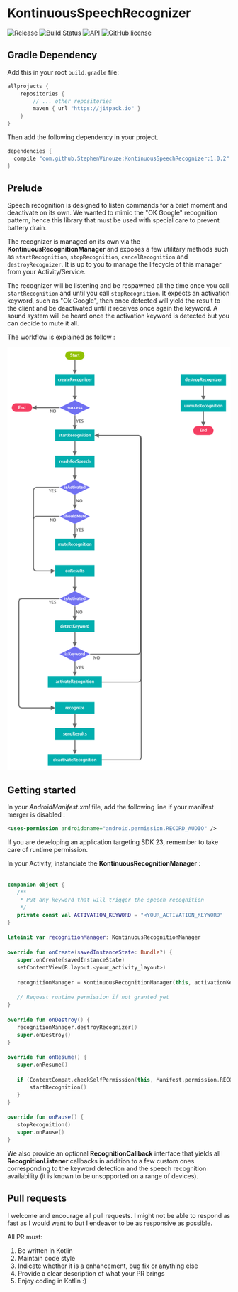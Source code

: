 # KontinuousSpeechRecognizer
[![Release](https://jitpack.io/v/StephenVinouze/KontinuousSpeechRecognizer.svg)](https://jitpack.io/#StephenVinouze/KontinuousSpeechRecognizer)
[![Build Status](https://travis-ci.org/StephenVinouze/KontinuousSpeechRecognizer.svg?branch=master)](https://travis-ci.org/StephenVinouze/KontinuousSpeechRecognizer)
[![API](https://img.shields.io/badge/API-14%2B-brightgreen.svg?style=flat)](https://android-arsenal.com/api?level=14)
[![GitHub
license](http://img.shields.io/badge/license-APACHE2-blue.svg)](https://github.com/StephenVinouze/KontinuousSpeechRecognizer/blob/master/LICENSE)

## Gradle Dependency

Add this in your root `build.gradle` file:

```gradle
allprojects {
	repositories {
		// ... other repositories
		maven { url "https://jitpack.io" }
	}
}
```
Then add the following dependency in your project.

```gradle
dependencies {
  compile "com.github.StephenVinouze:KontinuousSpeechRecognizer:1.0.2"
}
```

## Prelude

Speech recognition is designed to listen commands for a brief moment and deactivate on its own. We wanted to mimic the "OK Google" recognition pattern, hence this library that must be used with special care to prevent battery drain.

The recognizer is managed on its own via the **KontinuousRecognitionManager** and exposes a few utilitary methods such as `startRecognition`, `stopRecognition`, `cancelRecognition` and `destroyRecognizer`. It is up to you to manage the lifecycle of this manager from your Activity/Service.

The recognizer will be listening and be respawned all the time once you call `startRecognition` and until you call `stopRecognition`. It expects an activation keyword, such as "Ok Google", then once detected will yield the result to the client and be deactivated until it receives once again the keyword. A sound system will be heard once the activation keyword is detected but you can decide to mute it all.

The workflow is explained as follow :

![Speech recognition](docs/KontinuousSpeechRecognition.png)

## Getting started

In your *AndroidManifest.xml* file, add the following line if your manifest merger is disabled :

```xml
<uses-permission android:name="android.permission.RECORD_AUDIO" />
 ```
 
 If you are developing an application targeting SDK 23, remember to take care of runtime permission.
 
 In your Activity, instanciate the **KontinuousRecognitionManager** :
 
 ```kotlin
 
 companion object {
    /**
     * Put any keyword that will trigger the speech recognition
     */
    private const val ACTIVATION_KEYWORD = "<YOUR_ACTIVATION_KEYWORD"
}
 
lateinit var recognitionManager: KontinuousRecognitionManager
 
override fun onCreate(savedInstanceState: Bundle?) {
    super.onCreate(savedInstanceState)
    setContentView(R.layout.<your_activity_layout>)

    recognitionManager = KontinuousRecognitionManager(this, activationKeyword = ACTIVATION_KEYWORD, callback = this)
    
    // Request runtime permission if not granted yet
}

override fun onDestroy() {
    recognitionManager.destroyRecognizer()
    super.onDestroy()
}

override fun onResume() {
    super.onResume()

    if (ContextCompat.checkSelfPermission(this, Manifest.permission.RECORD_AUDIO) == PackageManager.PERMISSION_GRANTED) {
        startRecognition()
    }
}

override fun onPause() {
    stopRecognition()
    super.onPause()
}
 ```
 
We also provide an optional **RecognitionCallback** interface that yields all **RecognitionListener** callbacks in addition to a few custom ones corresponding to the keyword detection and the speech recognition availability (it is known to be unsopported on a range of devices).

## Pull requests

I welcome and encourage all pull requests. I might not be able to respond as fast as I would want to but I endeavor to be as responsive as possible.

All PR must:

1. Be written in Kotlin
2. Maintain code style
3. Indicate whether it is a enhancement, bug fix or anything else
4. Provide a clear description of what your PR brings
5. Enjoy coding in Kotlin :)
